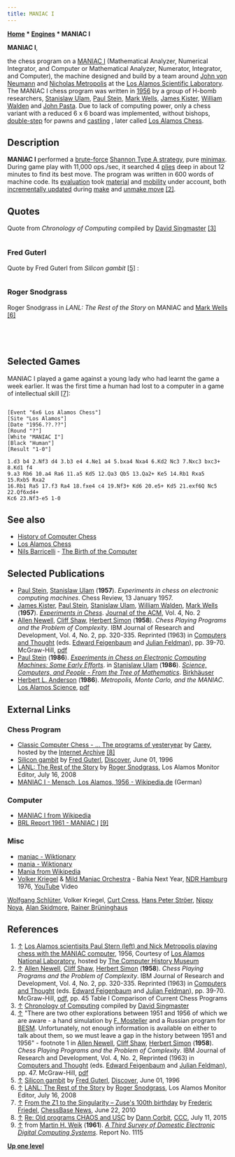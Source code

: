```yaml
---
title: MANIAC I
---
```

**[Home](Home "Home") \* [Engines](Engines "Engines") \* MANIAC I**


**MANIAC I**,  

the chess program on a [MANIAC I](https://en.wikipedia.org/wiki/MANIAC_I) (Mathematical Analyzer, Numerical Integrator, and Computer or Mathematical Analyzer, Numerator, Integrator, and Computer), the machine designed and build by a team around [John von Neumann](John_von_Neumann "John von Neumann") and [Nicholas Metropolis](https://en.wikipedia.org/wiki/Nicholas_Metropolis) at the [Los Alamos Scientific Laboratory](Los_Alamos_National_Laboratory "Los Alamos National Laboratory"). The MANIAC I chess program was written in [1956](Timeline#1956 "Timeline") by a group of H-bomb researchers, [Stanislaw Ulam](Stanislaw_Ulam "Stanislaw Ulam"), [Paul Stein](Paul_Stein "Paul Stein"), [Mark Wells](Mark_Wells "Mark Wells"), [James Kister](James_Kister "James Kister"), [William Walden](William_Walden "William Walden") and [John Pasta](John_Pasta "John Pasta"). Due to lack of computing power, only a chess variant with a reduced 6 x 6 board was implemented, without bishops, [double-step](Pawn_Push#DoublePush "Pawn Push") for pawns and [castling](Castling "Castling") , later called [Los Alamos Chess](index.php?title=Los_Alamos_Chess&action=edit&redlink=1 "Los Alamos Chess (page does not exist)").



## Description


**MANIAC I** performed a [brute-force](Brute-Force "Brute-Force") [Shannon Type A strategy](Type_A_Strategy "Type A Strategy"), pure [minimax](Minimax "Minimax"). During game play with 11,000 ops./sec, it searched 4 [plies](Ply "Ply") deep in about 12 minutes to find its best move. The program was written in 600 words of machine code. Its [evaluation](Evaluation "Evaluation") took [material](Material "Material") and [mobility](Mobility "Mobility") under account, both [incrementally updated](Incremental_Updates "Incremental Updates") during [make](Make_Move "Make Move") and [unmake move](Unmake_Move "Unmake Move") <a id="cite-note-2" href="#cite-ref-2">[2]</a>.



## Quotes


Quote from *Chronology of Computing* compiled by [David Singmaster](Mathematician#DSingmaster "Mathematician") <a id="cite-note-3" href="#cite-ref-3">[3]</a>




```C++A group at Los Alamos, based on Kister, Stein, Ulam, Walden and Wells, follows up a brief Russian reference to a chess program for [BESM](https://en.wikipedia.org/wiki/BESM) <a id="cite-note-4" href="#cite-ref-4">[4]</a>. The Los Alamos group writes a program for the MANIAC I to play a reduced game of chess – using a 6 x 6 board without bishops. 

```

### Fred Guterl


Quote by Fred Guterl from *Silicon gambit* <a id="cite-note-5" href="#cite-ref-5">[5]</a> :




```C++The government laboratory in Los Alamos, New Mexico, got hold of one of the first computers, MANIAC I, so that Ulam and the other H-bomb researchers wouldn't have to stay up nights solving their voluminous equations with pencil and paper. Ulam, who described himself modestly as a "fair" chess player, couldn't resist putting the machine to work on a project of somewhat less import to coldwar strategy. Together with physicist [Paul Stein](Paul_Stein "Paul Stein"), he wrote one of the first chess-playing programs. 

```

### Roger Snodgrass


Roger Snodgrass in *LANL: The Rest of the Story* on MANIAC and [Mark Wells](Mark_Wells "Mark Wells") <a id="cite-note-6" href="#cite-ref-6">[6]</a>




```C++Among the interesting tidbits in Wells article are stories about a chess-playing program on MANIAC. MANIAC’s limited memory restricted a play to board that was six squares by six squares and no bishops...

```


```C++“Even then,” he wrote, “moves averaged about 10 minutes for a two-move, look-ahead strategy.” “That quickly became three moves, four moves, five moves ahead,” Wells said Tuesday, adding the current capability was at least 12 moves ahead. 

```


```C++His essay also includes an anecdote about a moment when the computer seemed to have a mind of its own. When Princeton physicist [Martin Kruskal](Mathematician#MartinKruskal "Mathematician") checkmated the MANIAC on the 38th move of a game, the machine responded with an illegal move. “We were dumbfounded for a while, until we traced the trouble and realized that the program had never been taught to resign,” Wells wrote. Facing no moves, the machine was stuck in a loop and the loop changed the program.

```


```C++“You might call that a learning program,” he recalled. 

```

## Selected Games


MANIAC I played a game against a young lady who had learnt the game a week earlier. It was the first time a human had lost to a computer in a game of intellectual skill <a id="cite-note-7" href="#cite-ref-7">[7]</a>:




```

[Event "6x6 Los Alamos Chess"]
[Site "Los Alamos"]
[Date "1956.??.??"]
[Round "?"]
[White "MANIAC I"]
[Black "Human"]
[Result "1-0"]

1.d3 b4 2.Nf3 d4 3.b3 e4 4.Ne1 a4 5.bxa4 Nxa4 6.Kd2 Nc3 7.Nxc3 bxc3+ 8.Kd1 f4 
9.a3 Rb6 10.a4 Ra6 11.a5 Kd5 12.Qa3 Qb5 13.Qa2+ Ke5 14.Rb1 Rxa5 15.Rxb5 Rxa2 
16.Rb1 Ra5 17.f3 Ra4 18.fxe4 c4 19.Nf3+ Kd6 20.e5+ Kd5 21.exf6Q Nc5 22.Qf6xd4+ 
Kc6 23.Nf3-e5 1-0

```

## See also


* [History of Computer Chess](History "History")
* [Los Alamos Chess](index.php?title=Los_Alamos_Chess&action=edit&redlink=1 "Los Alamos Chess (page does not exist)")
* [Nils Barricelli](Nils_Barricelli "Nils Barricelli") - [The Birth of the Computer](Nils_Barricelli#Video "Nils Barricelli")


## Selected Publications


* [Paul Stein](Paul_Stein "Paul Stein"), [Stanislaw Ulam](Stanislaw_Ulam "Stanislaw Ulam") (**1957**). *Experiments in chess on electronic computing machines*. Chess Review, 13 January 1957.
* [James Kister](James_Kister "James Kister"), [Paul Stein](Paul_Stein "Paul Stein"), [Stanislaw Ulam](Stanislaw_Ulam "Stanislaw Ulam"), [William Walden](William_Walden "William Walden"), [Mark Wells](Mark_Wells "Mark Wells") (**1957**). *[Experiments in Chess](http://dl.acm.org/citation.cfm?id=320868.320877&coll=DL&dl=GUIDE&CFID=628969023&CFTOKEN=30690604)*. [Journal of the ACM](ACM#Journal "ACM"), Vol. 4, No. 2
* [Allen Newell](Allen_Newell "Allen Newell"), [Cliff Shaw](Cliff_Shaw "Cliff Shaw"), [Herbert Simon](Herbert_Simon "Herbert Simon") (**1958**). *Chess Playing Programs and the Problem of Complexity*. IBM Journal of Research and Development, Vol. 4, No. 2, pp. 320-335. Reprinted (1963) in [Computers and Thought](http://mitpress.mit.edu/catalog/item/default.asp?ttype=2&tid=6685) (eds. [Edward Feigenbaum](Edward_Feigenbaum "Edward Feigenbaum") and [Julian Feldman](Mathematician#JulianFeldman "Mathematician")), pp. 39-70. McGraw-Hill, [pdf](http://aitopics.org/sites/default/files/classic/Feigenbaum_Feldman/C&T-Newll-Shaw-Simon.pdf)
* [Paul Stein](Paul_Stein "Paul Stein") (**1986**). *[Experiments in Chess on Electronic Computing Machines: Some Early Efforts](http://link.springer.com/chapter/10.1007%2F978-1-4615-9819-0_7)*. in [Stanislaw Ulam](Stanislaw_Ulam "Stanislaw Ulam") (**1986**). *[Science, Computers, and People - From the Tree of Mathematics](http://link.springer.com/book/10.1007/978-1-4615-9819-0)*. [Birkhäuser](https://en.wikipedia.org/wiki/Birkh%C3%A4user)
* [Herbert L. Anderson](https://en.wikipedia.org/wiki/Herbert_L._Anderson) (**1986**). *Metropolis, Monte Carlo, and the MANIAC*. [Los Alamos Science](http://la-science.lanl.gov/), [pdf](http://www.fas.org/sgp/othergov/doe/lanl/pubs/00326886.pdf)


## External Links


### Chess Program


* [Classic Computer Chess - ... The programs of yesteryear](http://web.archive.org/web/20071221115817/http://classicchess.googlepages.com/Chess.htm) by [Carey](Carey_Bloodworth "Carey Bloodworth"), hosted by the [Internet Archive](https://en.wikipedia.org/wiki/Internet_Archive) <a id="cite-note-8" href="#cite-ref-8">[8]</a>
* [Silicon gambit](http://discovermagazine.com/1996/jun/silicongambit791) by [Fred Guterl](https://www.linkedin.com/pub/fred-guterl/2/28/417), [Discover](https://en.wikipedia.org/wiki/Discover_%28magazine%29), June 01, 1996
* [LANL: The Rest of the Story](http://lanl-the-rest-of-the-story.blogspot.de/2008/07/lanl-unable-to-release-history-report.html) by [Roger Snodgrass](https://www.linkedin.com/pub/roger-snodgrass/0/1a2/196), Los Alamos Monitor Editor, July 16, 2008
* [MANIAC I - Mensch, Los Alamos, 1956 - Wikipedia.de](http://de.wikipedia.org/wiki/Schachengine#John_von_Neumann) (German)


### Computer


* [MANIAC I from Wikipedia](https://en.wikipedia.org/wiki/MANIAC_I)
* [BRL Report 1961 - MANIAC I](http://www.ed-thelen.org/comp-hist/BRL61-m.html#MANIAC-I) <a id="cite-note-9" href="#cite-ref-9">[9]</a>


### Misc


* [maniac - Wiktionary](http://en.wiktionary.org/wiki/maniac)
* [mania - Wiktionary](http://en.wiktionary.org/wiki/mania)
* [Mania from Wikipedia](https://en.wikipedia.org/wiki/Mania)
* [Volker Kriegel](Category:Volker_Kriegel "Category:Volker Kriegel") & [Mild Maniac Orchestra](https://en.wikipedia.org/wiki/Mild_Maniac_Orchestra) - Bahia Next Year, [NDR Hamburg](https://en.wikipedia.org/wiki/Norddeutscher_Rundfunk) 1976, [YouTube](https://en.wikipedia.org/wiki/YouTube) Video


 [Wolfgang Schlüter](http://de.wikipedia.org/wiki/Wolfgang_Schl%C3%BCter_%28Musiker%29), Volker Kriegel, [Curt Cress](Category:Curt_Cress "Category:Curt Cress"), [Hans Peter Ströer](http://de.wikipedia.org/wiki/Hans_Peter_Str%C3%B6er), [Nippy Noya](Category:Nippy_Noya "Category:Nippy Noya"), [Alan Skidmore](Category:Alan_Skidmore "Category:Alan Skidmore"), [Rainer Brüninghaus](https://en.wikipedia.org/wiki/Rainer_Br%C3%BCninghaus)
 
## References


1. <a id="cite-ref-1" href="#cite-note-1">↑</a> [Los Alamos scientisits Paul Stern (left) and Nick Metropolis playing chess with the MANIAC computer](http://www.computerhistory.org/chess/full_record.php?iid=stl-431614f64c5ba), 1956, Courtesy of [Los Alamos National Laboratory](Los_Alamos_National_Laboratory "Los Alamos National Laboratory"), hosted by [The Computer History Museum](The_Computer_History_Museum "The Computer History Museum")
2. <a id="cite-ref-2" href="#cite-note-2">↑</a> [Allen Newell](Allen_Newell "Allen Newell"), [Cliff Shaw](Cliff_Shaw "Cliff Shaw"), [Herbert Simon](Herbert_Simon "Herbert Simon") (**1958**). *Chess Playing Programs and the Problem of Complexity*. IBM Journal of Research and Development, Vol. 4, No. 2, pp. 320-335. Reprinted (1963) in [Computers and Thought](http://mitpress.mit.edu/catalog/item/default.asp?ttype=2&tid=6685) (eds. [Edward Feigenbaum](Edward_Feigenbaum "Edward Feigenbaum") and [Julian Feldman](Mathematician#JulianFeldman "Mathematician")), pp. 39-70. McGraw-Hill, [pdf](http://aitopics.org/sites/default/files/classic/Feigenbaum_Feldman/C&T-Newll-Shaw-Simon.pdf), pp. 45 Table I Comparison of Current Chess Programs
3. <a id="cite-ref-3" href="#cite-note-3">↑</a> [Chronology of Computing](http://www.fbi.fh-darmstadt.de/fileadmin/vmi/chronologie/index.htm) compiled by [David Singmaster](Mathematician#DSingmaster "Mathematician")
4. <a id="cite-ref-4" href="#cite-note-4">↑</a> "There are two other explorations between 1951 and 1956 of which we are aware - a hand simulation by [F. Mosteller](Mathematician#Mosteller "Mathematician") and a Russian program for [BESM](https://en.wikipedia.org/wiki/BESM). Unfortunately, not enough information is available on either to talk about them, so we must leave a gap in the history between 1951 and 1956" - footnote 1 in [Allen Newell](Allen_Newell "Allen Newell"), [Cliff Shaw](Cliff_Shaw "Cliff Shaw"), [Herbert Simon](Herbert_Simon "Herbert Simon") (**1958**). *Chess Playing Programs and the Problem of Complexity*. IBM Journal of Research and Development, Vol. 4, No. 2, Reprinted (1963) in [Computers and Thought](http://mitpress.mit.edu/catalog/item/default.asp?ttype=2&tid=6685) (eds. [Edward Feigenbaum](Edward_Feigenbaum "Edward Feigenbaum") and [Julian Feldman](Mathematician#JulianFeldman "Mathematician")), pp. 47. McGraw-Hill, [pdf](http://aitopics.org/sites/default/files/classic/Feigenbaum_Feldman/C&T-Newll-Shaw-Simon.pdf)
5. <a id="cite-ref-5" href="#cite-note-5">↑</a> [Silicon gambit](http://discovermagazine.com/1996/jun/silicongambit791) by [Fred Guterl](https://www.linkedin.com/pub/fred-guterl/2/28/417), [Discover](https://en.wikipedia.org/wiki/Discover_%28magazine%29), June 01, 1996
6. <a id="cite-ref-6" href="#cite-note-6">↑</a> [LANL: The Rest of the Story](http://lanl-the-rest-of-the-story.blogspot.de/2008/07/lanl-unable-to-release-history-report.html) by [Roger Snodgrass](https://www.linkedin.com/pub/roger-snodgrass/0/1a2/196), Los Alamos Monitor Editor, July 16, 2008
7. <a id="cite-ref-7" href="#cite-note-7">↑</a> [From the Z1 to the Singularity – Zuse's 100th birthday](http://en.chessbase.com/post/from-the-z1-to-the-singularity-zuse-s-100th-birthday/9) by [Frederic Friedel](Frederic_Friedel "Frederic Friedel"), [ChessBase News](ChessBase "ChessBase"), June 22, 2010
8. <a id="cite-ref-8" href="#cite-note-8">↑</a> [Re: Old programs CHAOS and USC](http://www.talkchess.com/forum/viewtopic.php?t=56938&start=2) by [Dann Corbit](Dann_Corbit "Dann Corbit"), [CCC](CCC "CCC"), July 11, 2015
9. <a id="cite-ref-9" href="#cite-note-9">↑</a> from [Martin H. Weik](http://www.martinhweik.com/) (**1961**). *[A Third Survey of Domestic Electronic Digital Computing Systems](http://www.ed-thelen.org/comp-hist/BRL61.html#TOC)*. Report No. 1115

**[Up one level](Engines "Engines")**







 
